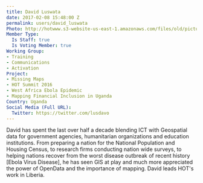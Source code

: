 ```yaml
---
title: David Luswata
date: 2017-02-08 15:48:00 Z
permalink: users/david_luswata
Photo: http://hotwww.s3-website-us-east-1.amazonaws.com/files/old/pictures/picture-358-1487343133.jpg
Member Type:
  Is Staff: true
  Is Voting Member: true
Working Group:
- Training
- Communications
- Activation
Project:
- Missing Maps
- HOT Summit 2016
- West Africa Ebola Epidemic
- Mapping Financial Inclusion in Uganda
Country: Uganda
Social Media (Full URL):
  Twitter: https://twitter.com/lusdavo
---
```


<p>David has spent the last over half a decade blending ICT with Geospatial data for government agencies, humanitarian organizations and education institutions. From preparing a nation for the National Population and Housing Census, to research firms conducting nation wide surveys, to helping nations recover from the worst disease outbreak of recent history [Ebola Virus Disease], he has seen GIS at play and much more appreciated the power of OpenData and the importance of mapping. David leads HOT's work in Liberia.</p>
